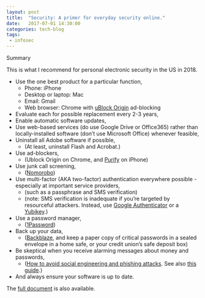 ```yaml
---
layout: post
title:  "Security: A primer for everyday security online."
date:   2017-07-01 14:30:00
categories: tech-blog
tags:
 - infosec
---
```


Summary

This is what I recommend for personal electronic security in the US in 2018.

* Use the one best product for a particular function,
  * Phone: iPhone
  * Desktop or laptop: Mac
  * Email: Gmail
  * Web browser: Chrome with [uBlock Origin](https://chrome.google.com/webstore/detail/ublock-origin/cjpalhdlnbpafiamejdnhcphjbkeiagm?hl=en) ad-blocking
* Evaluate each for possible replacement every 2-3 years,
* Enable automatic software updates,
* Use web-based services (do use Google Drive or Office365) rather than locally-installed software (don’t use Microsoft Office) whenever feasible,
* Uninstall all Adobe software if possible,
  * (At least, uninstall Flash and Acrobat.)
* Use ad-blockers,
  * (Ublock Origin on Chrome, and [Purify](https://itunes.apple.com/us/app/purify-block-ads-tracking./id1030156203?mt=8) on iPhone)
* Use junk call screening,
  * ([Nomorobo](https://www.nomorobo.com/))
* Use multi-factor (AKA two-factor) authentication everywhere possible - especially at important service providers,
  * (such as a passphrase and SMS verification)
  * (note: SMS verification is inadequate if you’re targeted by resourceful attackers. Instead, use [Google Authenticator](https://support.google.com/accounts/answer/1066447) or a [Yubikey](https://www.yubico.com/).)
* Use a password manager,
  * ([1Password](https://1password.com/))
* Back up your data,
  * ([Backblaze](https://www.backblaze.com/), and keep a paper copy of critical passwords in a sealed envelope in a home safe, or your credit union’s safe deposit box)
* Be skeptical when you receive alarming messages about money and passwords,
  * ([How to avoid social engineering and phishing attacks](https://www.us-cert.gov/ncas/tips/ST04-014). See also [this guide](https://ssd.eff.org/en/module/how-avoid-phishing-attacks).)
* And always ensure your software is up to date.

The [full document](https://docs.google.com/document/d/1Y5OgBuAiKUq95pqjyyEhLXlnjuREaqwwMyLs6PBAtlE/pub) is also available.
